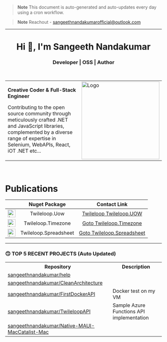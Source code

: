 > **Note**
> This document is auto-generated and auto-updates every day using a cron workflow.

> **Note**
> Reachout - sangeethnandakumarofficial@outlook.com

<hr/>

<h1 align="center">Hi 👋, I'm Sangeeth Nandakumar</h1>
<h3 align="center">Developer | OSS | Author</h3>

<br>

<table>
  <tr>
    <td>
      <p><b>Creative Coder &amp; Full-Stack Engineer</b></p>
      <p>Contributing to the open source community through meticulously crafted .NET and JavaScript libraries, complemented by a diverse range of expertise in Selenium, WebAPIs, React, iOT .NET etc...</p>
    </td>
    <td>
      <a href="https://avatars.githubusercontent.com/u/9011267?v=4">
        <img src="https://cdn.freebiesupply.com/logos/large/2x/open-source-logo-svg-vector.svg" alt="Logo" width="250">
      </a>
    </td>
  </tr>
</table>

<br>

# Publications
| | Nuget Package | Contact Link 
| :---: | :---: | :---:
| <img src="https://upload.wikimedia.org/wikipedia/commons/thumb/2/25/NuGet_project_logo.svg/2048px-NuGet_project_logo.svg.png" alt="Logo" height="25"> | Twileloop.Uow | [Twileloop Twileloop.UOW](https://sangeethnandakumar.github.io/Twileloop.UOW)
| <img src="https://upload.wikimedia.org/wikipedia/commons/thumb/2/25/NuGet_project_logo.svg/2048px-NuGet_project_logo.svg.png" alt="Logo" height="25"> | Twileloop.Timezone | [Goto Twileloop.Timezone](https://sangeethnandakumar.github.io/Twileloop.Timezone)
| <img src="https://upload.wikimedia.org/wikipedia/commons/thumb/2/25/NuGet_project_logo.svg/2048px-NuGet_project_logo.svg.png" alt="Logo" height="25"> | Twileloop.Spreadsheet | [Goto Twileloop.Spreadsheet](https://sangeethnandakumar.github.io/Twileloop.Spreadsheet)

---

### 🙃 TOP 5 RECENT PROJECTS (Auto Updated)

<table>
  <tr>
    <th>Repository</th>
    <th>Description</th>
  </tr>

  <tr>
    <td><a href="https://github.com/sangeethnandakumar/help">sangeethnandakumar/help</a></td>
    <td></td>
  </tr>
  <tr>
    <td><a href="https://github.com/sangeethnandakumar/CleanArchitecture">sangeethnandakumar/CleanArchitecture</a></td>
    <td></td>
  </tr>
  <tr>
    <td><a href="https://github.com/sangeethnandakumar/FirstDockerAPI">sangeethnandakumar/FirstDockerAPI</a></td>
    <td>Docker test on my VM</td>
  </tr>
  <tr>
    <td><a href="https://github.com/sangeethnandakumar/TwileloopAPI">sangeethnandakumar/TwileloopAPI</a></td>
    <td>Sample Azure Functions API implementation</td>
  </tr>
  <tr>
    <td><a href="https://github.com/sangeethnandakumar/Native-MAUI-MacCatalist-Mac">sangeethnandakumar/Native-MAUI-MacCatalist-Mac</a></td>
    <td></td>
  </tr>
</table>

